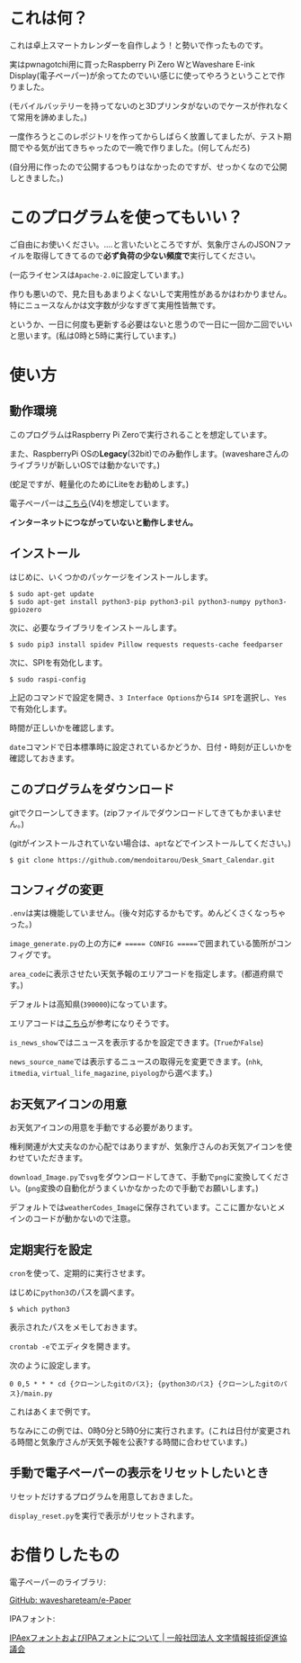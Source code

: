 # これは何？
これは卓上スマートカレンダーを自作しよう！と勢いで作ったものです。

実はpwnagotchi用に買ったRaspberry Pi Zero WとWaveshare E-ink Display(電子ペーパー)が余ってたのでいい感じに使ってやろうということで作りました。

(モバイルバッテリーを持ってないのと3Dプリンタがないのでケースが作れなくて常用を諦めました。)

一度作ろうとこのレポジトリを作ってからしばらく放置してましたが、テスト期間でやる気が出てきちゃったので一晩で作りました。(何してんだろ)

(自分用に作ったので公開するつもりはなかったのですが、せっかくなので公開しときました。)

# このプログラムを使ってもいい？
ご自由にお使いください。....と言いたいところですが、気象庁さんのJSONファイルを取得してきてるので**必ず負荷の少ない頻度で**実行してください。

(一応ライセンスは``Apache-2.0``に設定しています。)

作りも悪いので、見た目もあまりよくないしで実用性があるかはわかりません。特にニュースなんかは文字数が少なすぎて実用性皆無です。

というか、一日に何度も更新する必要はないと思うので一日に一回か二回でいいと思います。(私は0時と5時に実行しています。)

# 使い方
## 動作環境
このプログラムはRaspberry Pi Zeroで実行されることを想定しています。

また、RaspberryPi OSの**Legacy**(32bit)でのみ動作します。(waveshareさんのライブラリが新しいOSでは動かないです。)

(蛇足ですが、軽量化のためにLiteをお勧めします。)

電子ペーパーは[こちら](https://www.waveshare.com/2.13inch-e-paper-hat.htm)(V4)を想定しています。

**インターネットにつながっていないと動作しません。**

## インストール
はじめに、いくつかのパッケージをインストールします。

```shell
$ sudo apt-get update
$ sudo apt-get install python3-pip python3-pil python3-numpy python3-gpiozero
```

次に、必要なライブラリをインストールします。

```shell
$ sudo pip3 install spidev Pillow requests requests-cache feedparser
```

次に、SPIを有効化します。

```shell
$ sudo raspi-config
```

上記のコマンドで設定を開き、``3 Interface Options``から``I4 SPI``を選択し、``Yes``で有効化します。

時間が正しいかを確認します。

``date``コマンドで日本標準時に設定されているかどうか、日付・時刻が正しいかを確認しておきます。

## このプログラムをダウンロード
gitでクローンしてきます。(zipファイルでダウンロードしてきてもかまいません。)

(gitがインストールされていない場合は、``apt``などでインストールしてください。)

```shell
$ git clone https://github.com/mendoitarou/Desk_Smart_Calendar.git
```

## コンフィグの変更
``.env``は実は機能していません。(後々対応するかもです。めんどくさくなっちゃった。)

``image_generate.py``の上の方に``# ===== CONFIG =====``で囲まれている箇所がコンフィグです。

``area_code``に表示させたい天気予報のエリアコードを指定します。(都道府県です。)

デフォルトは高知県(``390000``)になっています。

エリアコードは[こちら](https://zenn.dev/inoue2002/articles/2e07da8d0ca9ca)が参考になりそうです。

``is_news_show``ではニュースを表示するかを設定できます。(``True``か``False``)

``news_source_name``では表示するニュースの取得元を変更できます。(``nhk``, ``itmedia``, ``virtual_life_magazine``, ``piyolog``から選べます。)

## お天気アイコンの用意
お天気アイコンの用意を手動でする必要があります。

権利関連が大丈夫なのか心配ではありますが、気象庁さんのお天気アイコンを使わせていただきます。

``download_Image.py``で``svg``をダウンロードしてきて、手動で``png``に変換してください。(``png``変換の自動化がうまくいかなかったので手動でお願いします。)

デフォルトでは``weatherCodes_Image``に保存されています。ここに置かないとメインのコードが動かないので注意。

## 定期実行を設定
``cron``を使って、定期的に実行させます。

はじめに``python3``のパスを調べます。

```shell
$ which python3
```

表示されたパスをメモしておきます。

``crontab -e``でエディタを開きます。

次のように設定します。

```
0 0,5 * * * cd {クローンしたgitのパス}; {python3のパス} {クローンしたgitのパス}/main.py
```

これはあくまで例です。

ちなみにこの例では、0時0分と5時0分に実行されます。(これは日付が変更される時間と気象庁さんが天気予報を公表?する時間に合わせています。)

## 手動で電子ペーパーの表示をリセットしたいとき
リセットだけするプログラムを用意しておきました。

``display_reset.py``を実行で表示がリセットされます。

# お借りしたもの

電子ペーパーのライブラリ:

[GitHub: waveshareteam/e-Paper](https://github.com/waveshareteam/e-Paper)

IPAフォント:

[IPAexフォントおよびIPAフォントについて | 一般社団法人 文字情報技術促進協議会](https://moji.or.jp/ipafont/)
